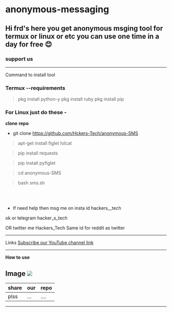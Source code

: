# anonymous-messaging
## Hi frd's here you get anonymous msging tool for termux or linux or etc you can use one time in a day for free 😊
### support us

---

Command to install tool

### Termux --requirements
>pkg install python-y 
>pkg install ruby
>pkg install pip

### For Linux just do these -
**clone** **repo**


- git clone https://github.com/Hckers-Tech/anonymous-SMS


>apt-get install figlet lolcat

>pip install requests


>pip install pyfiglet

>cd anonymous-SMS




>bash sms.sh


<br>
</br>


- If need help then msg me on insta id hackers__tech 

ok or telegram hacker_s_tech 


OR twitter me Hackers_Tech 
Same id for reddit as twitter


---
Links
[Subscribe our YouTube channel link](https://youtube.com/channel/UCEX1r_jZouOOpKY7DiWIR6A)


---
**How to use**

Image ![](https://github.com/Hckers-Tech/anonymous-SMS/blob/main/IMG_20210523_144032.jpg)
---
|share|our|repo |
|--- |--- |--- |
|plss| ...|....|


---
